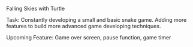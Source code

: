 Falling Skies with Turtle

Task: Constantly developing a small and basic snake game. Adding more features to build more advanced game developing techniques.

Upcoming Feature: Game over screen, pause function, game timer
